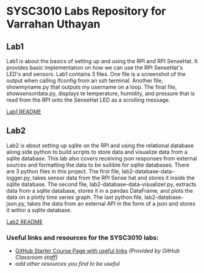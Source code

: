 # SYSC3010 Labs Repository for Varrahan Uthayan
## Lab1
Lab1 is about the basics of setting up and using the RPI and RPI SenseHat. It provides basic implementation on how we can use the RPI SenseHat's LED's and sensors. Lab1 contains 3 files. One file is a screenshot of the output when calling ifconfig from an ssh terminal. Another file, showmyname.py that outputs my username on a loop. The final file, showsensordata.py, displays te temperature, humidity, and pressure that is read from the RPI onto the SenseHat LED as a scrolling message.

[Lab1 README](./Lab1/README.md)

## Lab2
Lab2 is about setting up sqlite on the RPI and using the relational database along side python to build scripts to store data and visualize data from a sqlite database. This lab also covers receiving json responses from external sources and formatting the data to be suitible for sqlite databases. There are 3 python files in this project. The first file, lab2-database-data-logger.py, takes sensor data from the RPI Sense hat and stores it inside the sqlite database. The second file, lab2-database-data-visualizer.py, extracts data from a sqlite database, stores it in a pandas DataFrame, and plots the data on a plotly time series graph. The last python file, lab2-database-json.py, takes the data from an external API in the form of a json and stores it within a sqlite database.

[Lab2 README](./Lab2/README.md)

### Useful links and resources for the SYSC3010 labs:
 - [GitHub Starter Course Page with useful links](GitHubStarter.md) *(Provided by GitHub Classroom staff)*
 - *add other resources you find to be useful*
